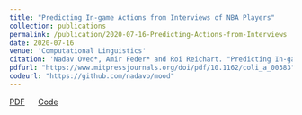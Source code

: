 ```yaml
---
title: "Predicting In-game Actions from Interviews of NBA Players"
collection: publications
permalink: /publication/2020-07-16-Predicting-Actions-from-Interviews
date: 2020-07-16
venue: 'Computational Linguistics'
citation: 'Nadav Oved*, Amir Feder* and Roi Reichart. "Predicting In-game Actions from Interviews of NBA Players." <i>Computational Linguistics (Volume 46, Issue 3)</i>.'
pdfurl: "https://www.mitpressjournals.org/doi/pdf/10.1162/coli_a_00383"
codeurl: "https://github.com/nadavo/mood"
---  
```

<a href='https://www.mitpressjournals.org/doi/pdf/10.1162/coli_a_00383'>PDF</a>
&nbsp;&nbsp;&nbsp;&nbsp;
<a href='https://github.com/nadavo/mood'>Code</a>
&nbsp;&nbsp;&nbsp;&nbsp;
